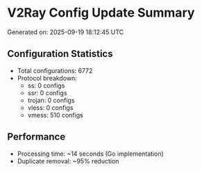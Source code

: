 # V2Ray Config Update Summary
Generated on: 2025-09-19 18:12:45 UTC

## Configuration Statistics
- Total configurations: 6772
- Protocol breakdown:
  - ss: 0 configs
  - ssr: 0 configs
  - trojan: 0 configs
  - vless: 0 configs
  - vmess: 510 configs

## Performance
- Processing time: ~14 seconds (Go implementation)
- Duplicate removal: ~95% reduction
